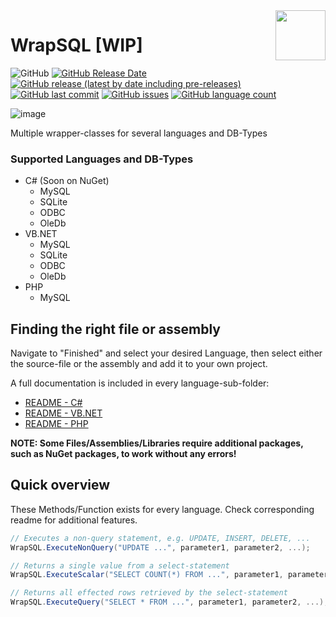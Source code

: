<img align="right" width="80" height="80" data-rmimg src="https://endev.at/content/projects/WrapSQL/EndevLibsLogo.svg">

# WrapSQL [WIP]

![GitHub](https://img.shields.io/github/license/TobiHatti/WrapSQL)
[![GitHub Release Date](https://img.shields.io/github/release-date-pre/TobiHatti/WrapSQL)](https://github.com/TobiHatti/WrapSQL/releases)
[![GitHub release (latest by date including pre-releases)](https://img.shields.io/github/v/release/TobiHatti/WrapSQL?include_prereleases)](https://github.com/TobiHatti/WrapSQL/releases)
[![GitHub last commit](https://img.shields.io/github/last-commit/TobiHatti/WrapSQL)](https://github.com/TobiHatti/WrapSQL/commits/master)
[![GitHub issues](https://img.shields.io/github/issues-raw/TobiHatti/WrapSQL)](https://github.com/TobiHatti/WrapSQL/issues)
[![GitHub language count](https://img.shields.io/github/languages/count/TobiHatti/WrapSQL)](https://github.com/TobiHatti/WrapSQL)

![image](https://endev.at/content/projects/WrapSQL/WrapSQL_Banner_300.svg)

Multiple wrapper-classes for several languages and DB-Types

### Supported Languages and DB-Types
- C# (Soon on NuGet)
  - MySQL
  - SQLite
  - ODBC
  - OleDb
- VB.NET
  - MySQL
  - SQLite
  - ODBC
  - OleDb
- PHP
  - MySQL

## Finding the right file or assembly
Navigate to "Finished" and select your desired Language, then select either the source-file or the assembly and add it to your own project.

A full documentation is included in every language-sub-folder:
- [README - C#](https://github.com/TobiHatti/WrapSQL/tree/master/Finished/C%23)
- [README - VB.NET](https://github.com/TobiHatti/WrapSQL/blob/master/Finished/VB.NET)
- [README - PHP](https://github.com/TobiHatti/WrapSQL/blob/master/Finished/PHP)

__NOTE: Some Files/Assemblies/Libraries require additional packages, such as NuGet packages, to work without any errors!__

## Quick overview
These Methods/Function exists for every language. Check corresponding readme for additional features.

```cs
// Executes a non-query statement, e.g. UPDATE, INSERT, DELETE, ...
WrapSQL.ExecuteNonQuery("UPDATE ...", parameter1, parameter2, ...);

// Returns a single value from a select-statement
WrapSQL.ExecuteScalar("SELECT COUNT(*) FROM ...", parameter1, parameter2, ...);

// Returns all effected rows retrieved by the select-statement
WrapSQL.ExecuteQuery("SELECT * FROM ...", parameter1, parameter2, ...);
```
